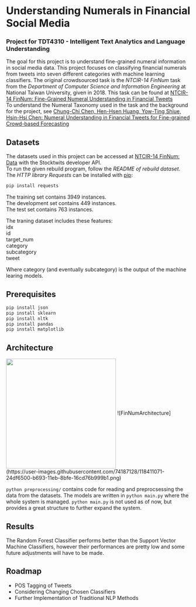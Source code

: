 # Understanding Numerals in Financial Social Media
### Project for TDT4310 - Intelligent Text Analytics and Language Understanding

The goal for this project is to understand fine-grained numeral information in social media data. This project focuses on classifying financial numerals from tweets into seven different categories with machine learning classifiers. The original crowdsourced task is the _NTCIR-14 FinNum_ task from the _Department of Computer Science and Information Engineering_ at National Taiwan University, given in 2018. This task can be found at [NTCIR-14 FinNum: Fine-Grained Numeral Understanding in Financial Tweets](https://sites.google.com/nlg.csie.ntu.edu.tw/finnum)  
To understand the Numeral Taxonomy used in the task and the background for the project, see [Chung-Chi Chen, Hen-Hsen Huang, Yow-Ting Shiue, Hsin-Hsi Chen: Numeral Understanding in Financial Tweets for Fine-grained Crowd-based Forecasting](http://nlg.csie.ntu.edu.tw/~cjchen/papers/Numeral_Understanding_WI.pdf) 


## Datasets

The datasets used in this project can be accessed at [NTCIR-14 FinNum: Data](https://sites.google.com/nlg.csie.ntu.edu.tw/finnum/data) with the Stocktwits developer API.  
To run the given rebuild program, follow the _README of rebuild dataset_. The _HTTP library Requests_ can be installed with [pip](https://pypi.org/project/pip/):

```python
pip install requests 
```

The training set contains 3949 instances.  
The development set contains 449 instances.  
The test set contains 763 instances. 

The traning dataset includes these features:  
idx  
id  
target_num  
category  
subcategory  
tweet 

Where category (and eventually subcategory) is the output of the machine learing models. 

## Prerequisites

```python
pip install json
pip install sklearn
pip install nltk
pip install pandas
pip install matplotlib
```

## Architecture 
<img src="https://user-images.githubusercontent.com/74187128/118411071-24df6500-b693-11eb-8bfe-16cd76b999b1.png" width=300 align=center>
![FinNumArchitecture](https://user-images.githubusercontent.com/74187128/118411071-24df6500-b693-11eb-8bfe-16cd76b999b1.png)

```python preprocessing/``` contains code for reading and preprocsessing the data from the datasets. The models are written in ```python main.py``` where the whole system is managed. ```python main.py``` is not used as of now, but provides a great structure to further expand the system. 

## Results

The Random Forest Classifier performs better than the Support Vector Machine Classifiers, however their performances are pretty low and some future adjustments will have to be made. 

## Roadmap

* POS Tagging of Tweets
* Considering Changing Chosen Classifiers
* Further Implementation of Traditional NLP Methods
